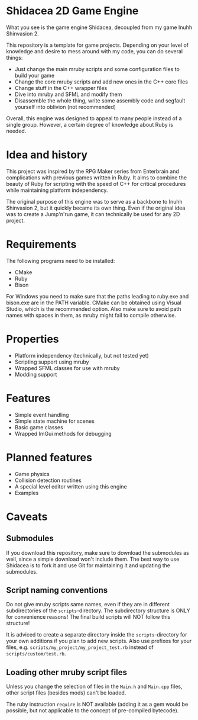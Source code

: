 # Shidacea 2D Game Engine

What you see is the game engine Shidacea, decoupled from my game Inuhh Shinvasion 2.

This repository is a template for game projects. Depending on your level of knowledge and desire to mess around with my code, you can do several things:

* Just change the main mruby scripts and some configuration files to build your game
* Change the core mruby scripts and add new ones in the C++ core files
* Change stuff in the C++ wrapper files
* Dive into mruby and SFML and modify them
* Disassemble the whole thing, write some assembly code and segfault yourself into oblivion (not recommended)

Overall, this engine was designed to appeal to many people instead of a single group. 
However, a certain degree of knowledge about Ruby is needed.

# Idea and history

This project was inspired by the RPG Maker series from Enterbrain and complications with previous games written in Ruby. 
It aims to combine the beauty of Ruby for scripting with the speed of C++ for critical procedures while maintaining platform independency.

The original purpose of this engine was to serve as a backbone to Inuhh Shinvasion 2, but it quickly became its own thing.
Even if the original idea was to create a Jump'n'run game, it can technically be used for any 2D project.

# Requirements

The following programs need to be installed:

* CMake
* Ruby
* Bison

For Windows you need to make sure that the paths leading to ruby.exe and bison.exe are in the PATH variable.
CMake can be obtained using Visual Studio, which is the recommended option.
Also make sure to avoid path names with spaces in them, as mruby might fail to compile otherwise.

# Properties

* Platform independency (technically, but not tested yet)
* Scripting support using mruby
* Wrapped SFML classes for use with mruby
* Modding support

# Features

* Simple event handling
* Simple state machine for scenes
* Basic game classes
* Wrapped ImGui methods for debugging

# Planned features

* Game physics
* Collision detection routines
* A special level editor written using this engine
* Examples

# Caveats

## Submodules

If you download this repository, make sure to download the submodules as well, since a simple download won't include them.
The best way to use Shidacea is to fork it and use Git for maintaining it and updating the submodules.

## Script naming conventions

Do not give mruby scripts same names, even if they are in different subdirectories of the `scripts`-directory. The subdirectory structure is ONLY for convenience reasons! The final build scripts will NOT follow this structure!

It is adviced to create a separate directory inside the `scripts`-directory for your own additions if you plan to add new scripts. Also use prefixes for your files, e.g. `scripts/my_project/my_project_test.rb` instead of `scripts/custom/test.rb`.

## Loading other mruby script files

Unless you change the selection of files in the `Main.h` and `Main.cpp` files, other script files (besides mods) can't be loaded.

The ruby instruction `require` is NOT available (adding it as a gem would be possible, but not applicable to the concept of pre-compiled bytecode).
